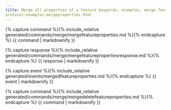 ```yaml
---
title: Merge all properties of a feature keywords: examples, merge feature properties search: exclude permalink:
protocol-examples-mergeproperties.html
---
```


{% capture command %}{% include_relative generated/commands/merge/mergefeatureproperties.md %}{% endcapture %} {{
command | markdownify }}

{% capture response %}{% include_relative generated/commands/merge/mergefeaturepropertiesresponse.md %}{% endcapture %}
{{ response | markdownify }}

{% capture event %}{% include_relative generated/events/mergedfeatureproperties.md %}{% endcapture %} {{ event |
markdownify }}

{% capture command %}{% include_relative generated/commands/merge/mergedeletefeatureproperties.md %}{% endcapture %} {{
command | markdownify }}

